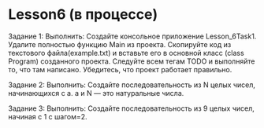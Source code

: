 # Lesson6 (в процессе)
Задание 1:
Выполнить: Создайте консольное приложение Lesson_6Task1. Удалите полностью функцию Main из проекта. Скопируйте код из текстового файла(example.txt) и вставьте его в основной класс (class Program) созданного проекта. Следуйте всем тегам TODO и выполняйте то, что там написано. Убедитесь, что проект работает правильно.

Задание 2:
Выполнить: Создайте последовательность из N целых чисел, начинающихся с a. a и N — это натуральные числа.

Задание 3:
Выполнить: Создайте последовательность из 9 целых чисел, начиная с 1 с шагом=2.
